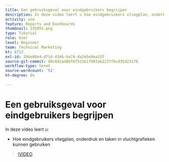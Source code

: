 ```yaml
---
title: Een gebruiksgeval voor eindgebruikers begrijpen
description: In deze video leert u hoe eindgebruikers vliegplan, onderbreking en taken in vluchtgrafieken kunnen gebruiken [!DNL  Workfront].
activity: use
feature: Reports and Dashboards
thumbnail: 335055.png
type: Tutorial
role: User
level: Beginner
team: Technical Marketing
kt: 8712
exl-id: 2b6e88e4-d71d-434b-ba74-da2e5e8ea157
source-git-commit: d0c842ad8bf6f52161f003a62237fbcd35d23176
workflow-type: tm+mt
source-wordcount: '51'
ht-degree: 0%

---
```


# Een gebruiksgeval voor eindgebruikers begrijpen

In deze video leert u:

* Hoe eindgebruikers vliegplan, onderdruk en taken in vluchtgrafieken kunnen gebruiken

>[!VIDEO](https://video.tv.adobe.com/v/335055/?quality=12)
